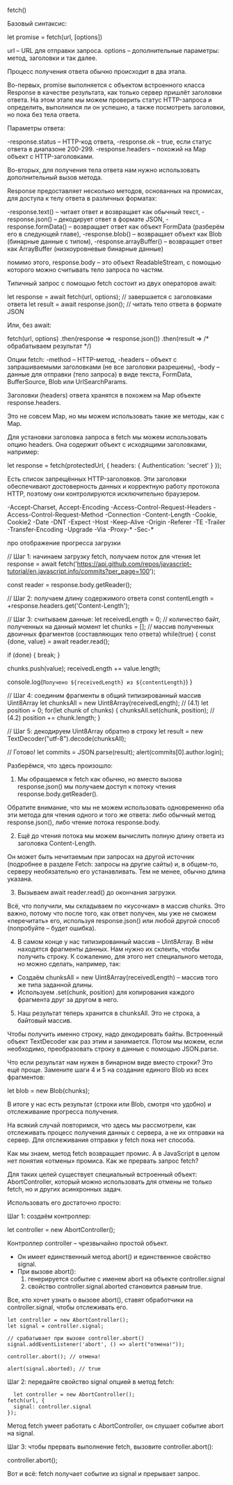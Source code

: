 fetch() 

Базовый синтаксис:

let promise = fetch(url, [options])

url – URL для отправки запроса.
options – дополнительные параметры: метод, заголовки и так далее.

Процесс получения ответа обычно происходит в два этапа.

Во-первых, promise выполняется с объектом встроенного класса Response в качестве результата, как только сервер пришлёт заголовки ответа.
На этом этапе мы можем проверить статус HTTP-запроса и определить, выполнился ли он успешно, а также посмотреть заголовки, но пока без тела ответа.

Параметры ответа:

-response.status – HTTP-код ответа,
-response.ok – true, если статус ответа в диапазоне 200-299.
-response.headers – похожий на Map объект с HTTP-заголовками.

Во-вторых, для получения тела ответа нам нужно использовать дополнительный вызов метода.

Response предоставляет несколько методов, основанных на промисах, для доступа к телу ответа в различных форматах:

-response.text() – читает ответ и возвращает как обычный текст,
-response.json() – декодирует ответ в формате JSON,
-response.formData() – возвращает ответ как объект FormData (разберём его в следующей главе),
-response.blob() – возвращает объект как Blob (бинарные данные с типом),
-response.arrayBuffer() – возвращает ответ как ArrayBuffer (низкоуровневые бинарные данные)

помимо этого, response.body – это объект ReadableStream, с помощью которого можно считывать тело запроса по частям.

Типичный запрос с помощью fetch состоит из двух операторов await:

let response = await fetch(url, options); // завершается с заголовками ответа
let result = await response.json(); // читать тело ответа в формате JSON

Или, без await:

fetch(url, options)
  .then(response => response.json())
  .then(result => /* обрабатываем результат */)




Опции fetch: 
-method – HTTP-метод,
-headers – объект с запрашиваемыми заголовками (не все заголовки разрешены),
-body – данные для отправки (тело запроса) в виде текста, FormData, BufferSource, Blob или UrlSearchParams.





Заголовки (headers) ответа хранятся в похожем на Map объекте response.headers.

Это не совсем Map, но мы можем использовать такие же методы, как с Map.

Для установки заголовка запроса в fetch мы можем использовать опцию headers. Она содержит объект с исходящими заголовками, например:  

let response = fetch(protectedUrl, {
  headers: {
    Authentication: 'secret'
  }
});

Есть список запрещённых HTTP-заголовков. Эти заголовки обеспечивают достоверность данных и корректную работу протокола HTTP, поэтому они контролируются исключительно браузером.

-Accept-Charset, Accept-Encoding
-Access-Control-Request-Headers
-Access-Control-Request-Method
-Connection
-Content-Length
-Cookie, Cookie2
-Date
-DNT
-Expect
-Host
-Keep-Alive
-Origin
-Referer
-TE
-Trailer
-Transfer-Encoding
-Upgrade
-Via
-Proxy-*
-Sec-*







про отображение прогресса загрузки


// Шаг 1: начинаем загрузку fetch, получаем поток для чтения
let response = await fetch('https://api.github.com/repos/javascript-tutorial/en.javascript.info/commits?per_page=100');

const reader = response.body.getReader();

// Шаг 2: получаем длину содержимого ответа
const contentLength = +response.headers.get('Content-Length');

// Шаг 3: считываем данные:
let receivedLength = 0; // количество байт, полученных на данный момент
let chunks = []; // массив полученных двоичных фрагментов (составляющих тело ответа)
while(true) {
  const {done, value} = await reader.read();

  if (done) {
    break;
  }

  chunks.push(value);
  receivedLength += value.length;

  console.log(`Получено ${receivedLength} из ${contentLength}`)
}

// Шаг 4: соединим фрагменты в общий типизированный массив Uint8Array
let chunksAll = new Uint8Array(receivedLength); // (4.1)
let position = 0;
for(let chunk of chunks) {
  chunksAll.set(chunk, position); // (4.2)
  position += chunk.length;
}

// Шаг 5: декодируем Uint8Array обратно в строку
let result = new TextDecoder("utf-8").decode(chunksAll);

// Готово!
let commits = JSON.parse(result);
alert(commits[0].author.login);



Разберёмся, что здесь произошло:

1. Мы обращаемся к fetch как обычно, но вместо вызова response.json() мы получаем доступ к потоку чтения response.body.getReader().

Обратите внимание, что мы не можем использовать одновременно оба эти метода для чтения одного и того же ответа: либо обычный метод response.json(), либо чтение потока response.body.

2. Ещё до чтения потока мы можем вычислить полную длину ответа из заголовка Content-Length.

Он может быть нечитаемым при запросах на другой источник (подробнее в разделе Fetch: запросы на другие сайты) и, в общем-то, серверу необязательно его устанавливать. Тем не менее, обычно длина указана.

3. Вызываем await reader.read() до окончания загрузки.

Всё, что получили, мы складываем по «кусочкам» в массив chunks. Это важно, потому что после того, как ответ получен, мы уже не сможем «перечитать» его, используя response.json() или любой другой способ (попробуйте – будет ошибка).

4. В самом конце у нас типизированный массив – Uint8Array. В нём находятся фрагменты данных. Нам нужно их склеить, чтобы получить строку. К сожалению, для этого нет специального метода, но можно сделать, например, так:

 - Создаём chunksAll = new Uint8Array(receivedLength) – массив того же типа заданной длины.
 - Используем .set(chunk, position) для копирования каждого фрагмента друг за другом в него.
   
5. Наш результат теперь хранится в chunksAll. Это не строка, а байтовый массив.

Чтобы получить именно строку, надо декодировать байты. Встроенный объект TextDecoder как раз этим и занимается. Потом мы можем, если необходимо, преобразовать строку в данные с помощью JSON.parse.

Что если результат нам нужен в бинарном виде вместо строки? Это ещё проще. Замените шаги 4 и 5 на создание единого Blob из всех фрагментов:

let blob = new Blob(chunks);


В итоге у нас есть результат (строки или Blob, смотря что удобно) и отслеживание прогресса получения.

На всякий случай повторимся, что здесь мы рассмотрели, как отслеживать процесс получения данных с сервера, а не их отправки на сервер. Для отслеживания отправки у fetch пока нет способа.




Как мы знаем, метод fetch возвращает промис. А в JavaScript в целом нет понятия «отмены» промиса. Как же прервать запрос fetch?

Для таких целей существует специальный встроенный объект: AbortController, который можно использовать для отмены не только fetch, но и других асинхронных задач.

  Использовать его достаточно просто:

  Шаг 1: создаём контроллер:

let controller = new AbortController();

Контроллер controller – чрезвычайно простой объект.

 - Он имеет единственный метод abort() и единственное свойство signal.
 - При вызове abort():
   1. генерируется событие с именем abort на объекте controller.signal
   2. свойство controller.signal.aborted становится равным true.

Все, кто хочет узнать о вызове abort(), ставят обработчики на controller.signal, чтобы отслеживать его.


    let controller = new AbortController();
    let signal = controller.signal;

    // срабатывает при вызове controller.abort()
    signal.addEventListener('abort', () => alert("отмена!"));

    controller.abort(); // отмена!

    alert(signal.aborted); // true

  Шаг 2: передайте свойство signal опцией в метод fetch:

      let controller = new AbortController();
    fetch(url, {
      signal: controller.signal
    });

Метод fetch умеет работать с AbortController, он слушает событие abort на signal.

  Шаг 3: чтобы прервать выполнение fetch, вызовите controller.abort():

  controller.abort();

  Вот и всё: fetch получает событие из signal и прерывает запрос.